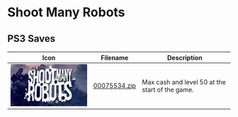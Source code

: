 # Shoot Many Robots

## PS3 Saves

| Icon | Filename | Description |
|------|----------|-------------|
| ![Shoot Many Robots](ICON0.PNG) | [00075534.zip](00075534.zip) | Max cash and level 50 at the start of the game. |
